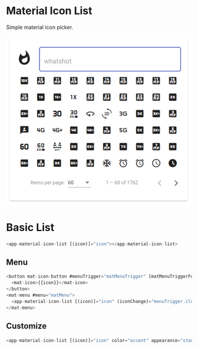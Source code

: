 # Material Icon List

Simple material icon picker.

![Material icon picker](https://github.com/astone2014/material-libraries/blob/main/chrome_3p35FKoOLG.png?raw=true)

# Basic List
```typescript
<app-material-icon-list [(icon)]="icon"></app-material-icon-list>
```

## Menu
```typescript
<button mat-icon-button #menuTrigger="matMenuTrigger" [matMenuTriggerFor]="menu">
  <mat-icon>{{icon}}</mat-icon>
</button>
<mat-menu #menu="matMenu">
  <app-material-icon-list [(icon)]="icon" (iconChange)="menuTrigger.closeMenu()"></app-material-icon-list>
</mat-menu>
```
## Customize
```typescript
<app-material-icon-list [(icon)]="icon" color="accent" appearance="standard"></app-material-icon-list>
```
